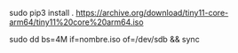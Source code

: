 sudo pip3 install .
https://archive.org/download/tiny11-core-arm64/tiny11%20core%20arm64.iso


sudo dd bs=4M if=nombre.iso of=/dev/sdb && sync
